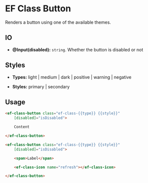 # EF Class Button

Renders a button using one of the available themes.

## IO

- **@Input(disabled):** `string`. Whether the button is disabled or not


## Styles

- **Types:** light | medium | dark | positive | warning | negative

- **Styles:** primary | secondary


## Usage

```html
<ef-class-button class="ef-class-{{type}} {{style}}"
    [disabled]="isDisabled">

    Content

</ef-class-button>
```

```html
<ef-class-button class="ef-class-{{type}} {{style}}"
    [disabled]="isDisabled">

    <span>Label</span>

    <ef-class-icon name="refresh"></ef-class-icon>

</ef-class-button>
```
